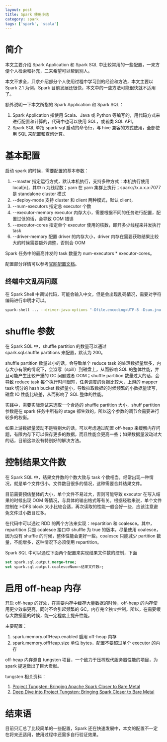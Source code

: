 ```yaml
---
layout: post
title: Spark 使用小结
category: spark
tags: ['spark', 'scala']
---
```


# 简介

本文主要介绍 Spark Application 和 Spark SQL 中比较常用的一些配置，一来方便个人检索和补充，二来希望可以帮到别人。

本文不求全，只求介绍部分个人使用过程中学习到的经验和方法，本文主要以 Spark 2.1 为例，Spark 目前发展还很快，本文中的一些方法可能很快就不适用了。

额外说明一下本文所指的 Spark Application 和 Spark SQL：

1. Spark Application 指使用 Scala、Java 或 Python 等编写的，用代码方式来进行配置和计算的，代码中也可以使用 SQL，或者类 SQL API。
2. Spark SQL 单指 spark-sql 启动的命令行，与 hive 兼容的方式使用，全部使用 SQL 来配置和查询计算。

# 基本配置

启动 spark 的时候，需要配置的基本参数：

1. --master 指定运行方式，默认本机执行，支持多种方式：本机执行使用 local[n]，其中 n 为线程数；yarn 在 yarn 集群上执行；spark://x.x.x.x:7077 是 standalone cluster 模式
2. --deploy-mode 支持 cluster 和 client 两种模式，默认 client，
3. --num-executors 指定总 executor 个数
4. --executor-memory executor 内存大小，需要根据不同的任务进行配置，配置过低的话，会导致 OOM 错误
5. --executor-cores 指定单个 executor 使用的核数，即开多少线程来并发执行 task
6. --driver-memory 配置 driver 的内存大小，driver 内存在需要获取结果比较大的时候需要额外调整，否则会 OOM

Spark 任务中的最高并发的 task 数量为 num-executors * executor-cores。

配置部分详情可以参考[官网配置文档](https://spark.apache.org/docs/latest/configuration.html)。

## 终端中文乱码问题

在 Spark Shell 中调试代码，可能会输入中文，但是会出现乱码情况，需要对字符编码进行申明才可以。

```bash
spark-shell ... --driver-java-options "-Dfile.encoding=UTF-8 -Dsun.jnu.encoding=UTF-8"
```

# shuffle 参数

在 Spark SQL 中，shuffle partition 的数量可以通过 spark.sql.shuffle.partitions 来配置，默认为 200。

shuffle partition 数量过小的话，会导致单个 reduce task 的处理数据量增多，内存大小有限的情况下，会溢写（spill）到磁盘上，从而影响 SQL 的整体性能，并且可能产生比较严重的 GC 问题或者 OOM；shuffle partition 数量过大的话，会导致 reduce task 每个执行时间很短，任务调度的负担比较大，上游的 mapper task 切分的 hash bucket 数据量小，导致拉取数据的时候频繁的小数据量读写，磁盘 IO 性能比较差，从而影响了 SQL 整体的性能。

实践中，需要实际测试来选取一个合适的 shuffle partition 大小，shuff partition 参数是在 spark 任务中所有的 stage 都生效的，所以这个参数的调节会需要进行较多的权衡。

如果上游数据量波动不是特别大的话，可以考虑通过配置 off-heap 来缓解内存问题，有限内存下可以保存更多的数据，而且性能会更高一些；如果数据量波动过大的话，目前这块没有特别好的解决方法。

# 控制结果文件数

在 Spark SQL 中，结果文件数的个数大致与 task 个数相当，经常出现一种情况，就是单个文件很小，文件数目很多的情况，这种需要合并结果文件。

目前需要预估整体的大小，单个文件不易过大，否则可能导致 executor 在写入结果的时候出现 OOM 等情况，与具体的输出格式等有关。根据经验来说，单个文件控制在 HDFS block 大小比较合适，再次读取的性能一般会好一些，应该注意避免文件过小数目过多。

在代码中可以通过 RDD 的两个方法来实现：repartition 和 coalesce。其中，repartition 只是 coalesce 接口中 shuffle 为 true 的版本，尽量使用 coalesce，因为没有 shuffle 的时候，整体性能会更好一些。coalesce 只能减少 partition 数量，不能增多，这种情况下必须使用 repartition。

Spark SQL 中可以通过下面两个配置来实现结果文件数的控制，下面

```sql
set spark.sql.output.merge=true;
set spark.sql.output.coalesceNum=<结果文件数>;
```

# 启用 off-heap 内存

开启 off-heap 的好处，在需要内存中缓存大量数据的时候，off-heap 的内存使用更少效率更高，同时不会引起频繁的 GC，内存完全独立控制。所以，在需要缓存大数据量的时候，能一定程度上提升性能。

主要配置：

1. spark.memory.offHeap.enabled 启用 off-heap 内存
2. spark.memory.offHeap.size 单位 bytes，配置不要超过单个 executor 的内存

off-heap 内存源自 tungsten 项目，一个致力于压榨现代服务器性能的项目，为 spark 提速做出了巨大贡献。

tungsten 相关资料：

1. [Project Tungsten: Bringing Apache Spark Closer to Bare Metal](https://databricks.com/blog/2015/04/28/project-tungsten-bringing-spark-closer-to-bare-metal.html)
2. [Deep Dive into Project Tungsten: Bringing Spark Closer to Bare Metal](https://databricks.com/session/deep-dive-into-project-tungsten-bringing-spark-closer-to-bare-metal)

# 结束语

目前只汇总了比较简单的一些配置，Spark 还在快速发展中，本文的配置不一定在将来还适用，使用过程中还需多自行验证效果。
